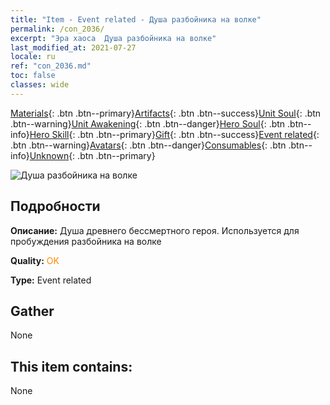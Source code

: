 ```yaml
---
title: "Item - Event related - Душа разбойника на волке"
permalink: /con_2036/
excerpt: "Эра хаоса  Душа разбойника на волке"
last_modified_at: 2021-07-27
locale: ru
ref: "con_2036.md"
toc: false
classes: wide
---
```

 [Materials](/ItemsRU/){: .btn .btn--primary}[Artifacts](/ItemsRU/Artifacts/){: .btn .btn--success}[Unit Soul](/ItemsRU/UnitSoul/){: .btn .btn--warning}[Unit Awakening](/ItemsRU/UnitAwakening/){: .btn .btn--danger}[Hero Soul](/ItemsRU/HeroSoul/){: .btn .btn--info}[Hero Skill](/ItemsRU/HeroSkill/){: .btn .btn--primary}[Gift](/ItemsRU/Gift/){: .btn .btn--success}[Event related](/ItemsRU/Events/){: .btn .btn--warning}[Avatars](/ItemsRU/Avatars/){: .btn .btn--danger}[Consumables](/ItemsRU/Consumables/){: .btn .btn--info}[Unknown](/ItemsRU/Unknown/){: .btn .btn--primary}

 ![Душа разбойника на волке](/images/t/juexing_402.png)

## Подробности
 **Описание:** Душа древнего бессмертного героя. Используется для пробуждения разбойника на волке

 **Quality:** <span style="color: #FF8C00">OK</span>

 **Type:** Event related

## Gather

  None

## This item contains:

  None

